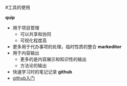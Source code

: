 #工具的使用

**quip**
- 用于项目管理
    - 可以共享和协同
    - 可视化程度高
- 更多用于代办事项的处理，临时性质的整合
**markeditor**
- 用于内容输出
    - 更多的是内容展示和知识性的输出
    - 方法论的输出
- 快速学习时的笔记记录
**github**
- [github入门](https://www.imooc.com/learn/390)


